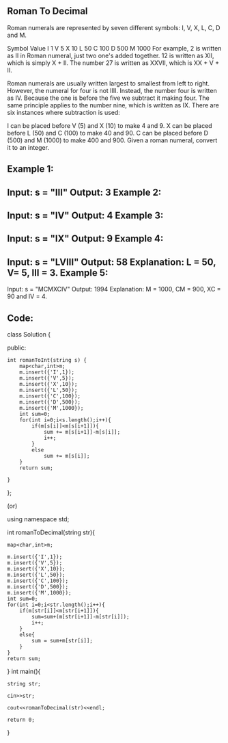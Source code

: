 Roman To Decimal
--------
Roman numerals are represented by seven different symbols: I, V, X, L, C, D and M.

Symbol       Value
I             1
V             5
X             10
L             50
C             100
D             500
M             1000
For example, 2 is written as II in Roman numeral, just two one's added together. 12 is written as XII, which is simply X + II. The number 27 is written as XXVII, which is XX + V + II.

Roman numerals are usually written largest to smallest from left to right. However, the numeral for four is not IIII. Instead, the number four is written as IV. Because the one is before the five we subtract it making four. The same principle applies to the number nine, which is written as IX. There are six instances where subtraction is used:

I can be placed before V (5) and X (10) to make 4 and 9. 
X can be placed before L (50) and C (100) to make 40 and 90. 
C can be placed before D (500) and M (1000) to make 400 and 900.
Given a roman numeral, convert it to an integer.

 

Example 1:
--------
Input: s = "III"
Output: 3
Example 2:
--------
Input: s = "IV"
Output: 4
Example 3:
---------
Input: s = "IX"
Output: 9
Example 4:
------
Input: s = "LVIII"
Output: 58
Explanation: L = 50, V= 5, III = 3.
Example 5:
---------
Input: s = "MCMXCIV"
Output: 1994
Explanation: M = 1000, CM = 900, XC = 90 and IV = 4.

Code:
------
class Solution {

public:

    int romanToInt(string s) {
        map<char,int>m;
        m.insert({'I',1});
        m.insert({'V',5});
        m.insert({'X',10});
        m.insert({'L',50});
        m.insert({'C',100});
        m.insert({'D',500});
        m.insert({'M',1000});
        int sum=0;
        for(int i=0;i<s.length();i++){
            if(m[s[i]]<m[s[i+1]]){
                sum += m[s[i+1]]-m[s[i]];
                i++;
            }
            else
                sum += m[s[i]];
        }
        return sum;
        
    }
    
};

(or)

using namespace std;

int romanToDecimal(string str){

    map<char,int>m;
    
    m.insert({'I',1});
    m.insert({'V',5});
    m.insert({'X',10});
    m.insert({'L',50});
    m.insert({'C',100});
    m.insert({'D',500});
    m.insert({'M',1000});
    int sum=0;
    for(int i=0;i<str.length();i++){
        if(m[str[i]]<m[str[i+1]]){
            sum=sum+(m[str[i+1]]-m[str[i]]);
            i++;
        }
        else{
            sum = sum+m[str[i]];
        }
    }
    return sum;
}
int main(){

    string str;
    
    cin>>str;
    
    cout<<romanToDecimal(str)<<endl;
    
    return 0;
    
}


